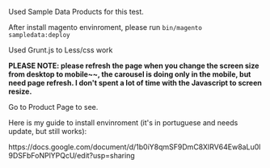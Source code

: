 <p>Used Sample Data Products for this test.</p>
<p>After install magento envinroment, please run <code>bin/magento sampledata:deploy</code></p>
<p>Used Grunt.js to Less/css work</p>
<p><strong>PLEASE NOTE: please refresh the page when you change the screen size from desktop to mobile~~, the carousel is doing only in the mobile, but need page refresh. I don't spent a lot of time with the Javascript to screen resize.</strong></p>
<p>Go to Product Page to see.</p>

<p>Here is my guide to install envinroment (it's in portuguese and needs update, but still works):</p>
https://docs.google.com/document/d/1b0iY8qmSF9DmC8XIRV64Ew8aLu0l9DSFbFoNPlYPQcU/edit?usp=sharing
